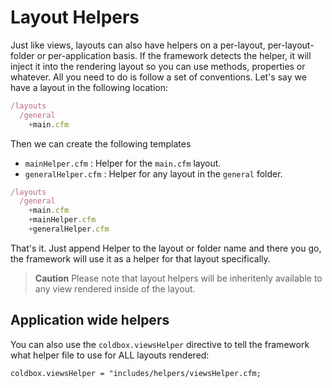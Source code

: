 # Layout Helpers

Just like views, layouts can also have helpers on a per-layout, per-layout-folder or per-application basis. If the framework detects the helper, it will inject it into the rendering layout so you can use methods, properties or whatever. All you need to do is follow a set of conventions. Let's say we have a layout in the following location:

```javascript
/layouts
  /general
    +main.cfm
```

Then we can create the following templates

* `mainHelper.cfm` : Helper for the `main.cfm` layout.
* `generalHelper.cfm` : Helper for any layout in the `general` folder.

```javascript
/layouts
  /general
    +main.cfm
    +mainHelper.cfm
    +generalHelper.cfm
```

That's it. Just append Helper to the layout or folder name and there you go, the framework will use it as a helper for that layout specifically.

> **Caution** Please note that layout helpers will be inheritenly available to any view rendered inside of the layout.

## Application wide helpers

You can also use the `coldbox.viewsHelper` directive to tell the framework what helper file to use for ALL layouts rendered:

```text
coldbox.viewsHelper = "includes/helpers/viewsHelper.cfm;
```

